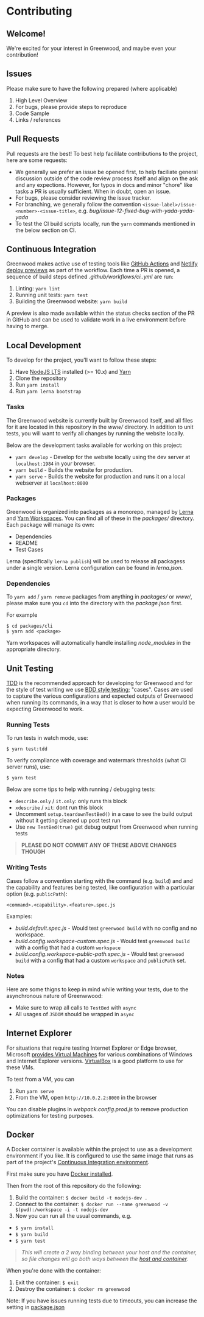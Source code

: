 # Contributing

## Welcome!
We're excited for your interest in Greenwood, and maybe even your contribution!


## Issues
Please make sure to have the following prepared (where applicable)
1. High Level Overview
1. For bugs, please provide steps to reproduce 
1. Code Sample
1. Links / references


## Pull Requests
Pull requests are the best!  To best help facililate contributions to the project, here are some requests:
- We generally we prefer an issue be opened first, to help faciliate general discussion outside of the code review process itself and align on the ask and any expections.  However, for typos in docs and minor "chore" like tasks a PR is usually sufficient.  When in doubt, open an issue.
- For bugs, please consider reviewing the issue tracker.
- For branching, we generally follow the convention `<issue-label>/issue-<number>-<issue-title>`, e.g. _bug/issue-12-fixed-bug-with-yada-yada-yada_
- To test the CI build scripts locally, run the `yarn` commands mentioned in the below section on CI.


## Continuous Integration
Greenwood makes active use of testing tools like [GitHub Actions](https://github.com/features/actions) and [Netlify deploy previews](https://www.netlify.com/blog/2016/07/20/introducing-deploy-previews-in-netlify/) as part of the workflow.  Each time a PR is opened, a sequence of build steps defined _.github/workflows/ci..yml_ are run:
1. Linting: `yarn lint`
1. Running unit tests: `yarn test`
1. Building the Greenwood website:  `yarn build`

A preview is also made available within the status checks section of the PR in GitHub and can be used to validate work in a live environment before having to merge.


## Local Development
To develop for the project, you'll want to follow these steps:
1. Have [NodeJS LTS](https://nodejs.org) installed (>= 10.x) and [Yarn](https://yarnpkg.com/)
1. Clone the repository
1. Run `yarn install`
1. Run `yarn lerna bootstrap`

### Tasks
The Greenwood website is currently built by Greenwood itself, and all files for it are located in this repository in the _www/_ directory.  In addition to unit tests, you will want to verify all changes by running the website locally.

Below are the development tasks available for working on this project:
- `yarn develop` - Develop for the website locally using the dev server at `localhost:1984` in your browser.
- `yarn build` - Builds the website for production.
- `yarn serve` - Builds the website for production and runs it on a local webserver at `localhost:8000`

### Packages
Greenwood is organized into packages as a monorepo, managed by [Lerna](https://lerna.js.org/) and [Yarn Workspaces](https://yarnpkg.com/lang/en/docs/workspaces/).  You can find all of these in the _packages/_ directory.  Each package will manage its own:
- Dependencies
- README
- Test Cases

Lerna (specifically `lerna publish`) will be used to release all packagess under a single version.  Lerna configuration can be found in _lerna.json_.

### Dependencies
To `yarn add` / `yarn remove` packages from anything in _packages/_ or _www/_, please make sure you `cd` into the directory with the _package.json_ first.

For example
```shell
$ cd packages/cli
$ yarn add <package>
```

Yarn workspaces will automatically handle installing _node_modules_ in the appropriate directory.


## Unit Testing
[TDD](https://en.wikipedia.org/wiki/Test-driven_development) is the recommended approach for developing for Greenwood and for the style of test writing we use [BDD style testing](https://en.wikipedia.org/wiki/Behavior-driven_development); "cases".  Cases are used to capture the various configurations and expected outputs of Greenwood when running its  commands, in a way that is closer to how a user would be expecting Greenwood to work.

### Running Tests
To run tests in watch mode, use:
```shell
$ yarn test:tdd
```

To verify compliance with coverage and watermark thresholds (what CI server runs), use:
```shell
$ yarn test
```

Below are some tips to help with running / debugging tests:
- `describe.only` / `it.only`: only runs this block
- `xdescribe` / `xit`: dont run this block
- Uncomment `setup.teardownTestBed()` in a case to see the build output without it getting cleaned up post test run
- Use `new TestBed(true)` get debug output from Greenwood when running tests

> **PLEASE DO NOT COMMIT ANY OF THESE ABOVE CHANGES THOUGH**

### Writing Tests
Cases follow a convention starting with the command (e.g. `build`) and and the capability and features being tested, like configuration with a particular option (e.g. `publicPath`):
```shell
<command>.<capability>.<feature>.spec.js
```

Examples:
- _build.default.spec.js_ - Would test `greenwood build` with no config and no workspace.
- _build.config.workspace-custom.spec.js_ - Would test `greenwood build` with a config that had a custom `workspace`
- _build.config.workspace-public-path.spec.js_ - Would test `greenwood build` with a config that had a custom `workspace` and `publicPath` set.

### Notes
Here are some thigns to keep in mind while writing your tests, due to the asynchronous nature of Greenwwood:
- Make sure to wrap all calls to `TestBed` with `async`
- All usages of `JSDOM` should be wrapped in `async`


## Internet Explorer
For situations that require testing Internet Explorer or Edge browser, Microsoft [provides Virtual Machines](https://developer.microsoft.com/en-us/microsoft-edge/tools/vms/) for various combinations of Windows and Internet Explorer versions.  [VirtualBox](https://www.virtualbox.org/) is a good platform to use for these VMs.

To test from a VM, you can
1. Run `yarn serve`
1. From the VM, open `http://10.0.2.2:8000` in the browser

You can disable plugins in _webpack.config.prod.js_ to remove production optimizations for testing purposes.


## Docker
A Docker container is available within the project to use as a development environment if you like.  It is configured to use the same image that runs as part of the project's [Continuous Integration environment](https://github.com/ProjectEvergreen/greenwood/blob/master/.github/workflows/ci.yml#L9).

First make sure you have [Docker installed](https://www.docker.com/products/docker-desktop).

Then from the root of this repository do the following:
1. Build the container: `$ docker build -t nodejs-dev .`
1. Connect to the container: `$ docker run --name greenwood -v $(pwd):/workspace -i -t nodejs-dev`
1. Now you can run all the usual commands, e.g.  
  - `$ yarn install`
  - `$ yarn build`
  - `$ yarn test`

> _This will create a 2 way binding between your host and the container, so file changes will go both ways between the [host and container](https://gist.github.com/falvarez/71298b07603d32374ceb2845c3eec997)._

When you're done with the container:
1. Exit the container: `$ exit`
1. Destroy the container: `$ docker rm greenwood`

Note: If you have issues running tests due to timeouts, you can increase the setting in [package.json](https://github.com/ProjectEvergreen/greenwood/blob/master/package.json#L23)